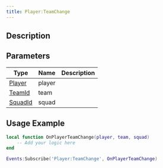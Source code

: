 ```yaml
---
title: Player:TeamChange
---
```

## Description

## Parameters

| Type                                   | Name   | Description |
| -------------------------------------- | ------ | ----------- |
| [Player](/vext/ref/client/class/player)  | player |             |
| [TeamId](/vext/ref/fb/teamid)   | team   |             |
| [SquadId](/vext/ref/fb/squadid) | squad  |             |

## Usage Example

``` lua
local function OnPlayerTeamChange(player, team, squad)
    -- Add your logic here
end

Events:Subscribe('Player:TeamChange', OnPlayerTeamChange)
```
